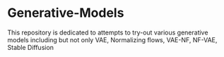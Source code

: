 # Generative-Models
This repository is dedicated to attempts to try-out various generative models including but not only VAE, Normalizing flows, VAE-NF, NF-VAE, Stable Diffusion
